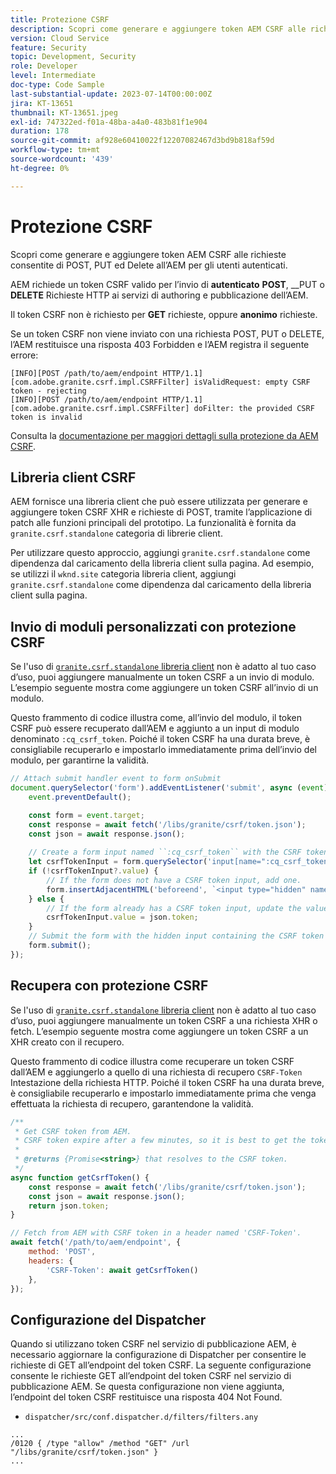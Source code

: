 ```yaml
---
title: Protezione CSRF
description: Scopri come generare e aggiungere token AEM CSRF alle richieste consentite di POST, PUT ed Delete all’AEM per gli utenti autenticati.
version: Cloud Service
feature: Security
topic: Development, Security
role: Developer
level: Intermediate
doc-type: Code Sample
last-substantial-update: 2023-07-14T00:00:00Z
jira: KT-13651
thumbnail: KT-13651.jpeg
exl-id: 747322ed-f01a-48ba-a4a0-483b81f1e904
duration: 178
source-git-commit: af928e60410022f12207082467d3bd9b818af59d
workflow-type: tm+mt
source-wordcount: '439'
ht-degree: 0%

---
```


# Protezione CSRF

Scopri come generare e aggiungere token AEM CSRF alle richieste consentite di POST, PUT ed Delete all’AEM per gli utenti autenticati.

AEM richiede un token CSRF valido per l’invio di __autenticato__ __POST__, __PUT o __DELETE__ Richieste HTTP ai servizi di authoring e pubblicazione dell’AEM.

Il token CSRF non è richiesto per __GET__ richieste, oppure __anonimo__ richieste.

Se un token CSRF non viene inviato con una richiesta POST, PUT o DELETE, l’AEM restituisce una risposta 403 Forbidden e l’AEM registra il seguente errore:

```log
[INFO][POST /path/to/aem/endpoint HTTP/1.1][com.adobe.granite.csrf.impl.CSRFFilter] isValidRequest: empty CSRF token - rejecting
[INFO][POST /path/to/aem/endpoint HTTP/1.1][com.adobe.granite.csrf.impl.CSRFFilter] doFilter: the provided CSRF token is invalid
```

Consulta la [documentazione per maggiori dettagli sulla protezione da AEM CSRF](https://experienceleague.adobe.com/docs/experience-manager-65/developing/introduction/csrf-protection.html).


## Libreria client CSRF

AEM fornisce una libreria client che può essere utilizzata per generare e aggiungere token CSRF XHR e richieste di POST, tramite l’applicazione di patch alle funzioni principali del prototipo. La funzionalità è fornita da `granite.csrf.standalone` categoria di librerie client.

Per utilizzare questo approccio, aggiungi `granite.csrf.standalone` come dipendenza dal caricamento della libreria client sulla pagina. Ad esempio, se utilizzi il `wknd.site` categoria libreria client, aggiungi `granite.csrf.standalone` come dipendenza dal caricamento della libreria client sulla pagina.

## Invio di moduli personalizzati con protezione CSRF

Se l&#39;uso di [`granite.csrf.standalone` libreria client](#csrf-client-library) non è adatto al tuo caso d’uso, puoi aggiungere manualmente un token CSRF a un invio di modulo. L’esempio seguente mostra come aggiungere un token CSRF all’invio di un modulo.

Questo frammento di codice illustra come, all’invio del modulo, il token CSRF può essere recuperato dall’AEM e aggiunto a un input di modulo denominato `:cq_csrf_token`. Poiché il token CSRF ha una durata breve, è consigliabile recuperarlo e impostarlo immediatamente prima dell’invio del modulo, per garantirne la validità.

```javascript
// Attach submit handler event to form onSubmit
document.querySelector('form').addEventListener('submit', async (event) => {
    event.preventDefault();

    const form = event.target;
    const response = await fetch('/libs/granite/csrf/token.json');
    const json = await response.json();
    
    // Create a form input named ``:cq_csrf_token`` with the CSRF token.
    let csrfTokenInput = form.querySelector('input[name=":cq_csrf_token"]');
    if (!csrfTokenInput?.value) {
        // If the form does not have a CSRF token input, add one.
        form.insertAdjacentHTML('beforeend', `<input type="hidden" name=":cq_csrf_token" value="${json.token}">`);
    } else {
        // If the form already has a CSRF token input, update the value.
        csrfTokenInput.value = json.token;
    }
    // Submit the form with the hidden input containing the CSRF token
    form.submit();
});
```

## Recupera con protezione CSRF

Se l&#39;uso di [`granite.csrf.standalone` libreria client](#csrf-client-library) non è adatto al tuo caso d’uso, puoi aggiungere manualmente un token CSRF a una richiesta XHR o fetch. L’esempio seguente mostra come aggiungere un token CSRF a un XHR creato con il recupero.

Questo frammento di codice illustra come recuperare un token CSRF dall’AEM e aggiungerlo a quello di una richiesta di recupero `CSRF-Token` Intestazione della richiesta HTTP. Poiché il token CSRF ha una durata breve, è consigliabile recuperarlo e impostarlo immediatamente prima che venga effettuata la richiesta di recupero, garantendone la validità.

```javascript
/**
 * Get CSRF token from AEM.
 * CSRF token expire after a few minutes, so it is best to get the token before each request.
 * 
 * @returns {Promise<string>} that resolves to the CSRF token.
 */
async function getCsrfToken() {
    const response = await fetch('/libs/granite/csrf/token.json');
    const json = await response.json();
    return json.token;
}

// Fetch from AEM with CSRF token in a header named 'CSRF-Token'.
await fetch('/path/to/aem/endpoint', {
    method: 'POST',
    headers: {
        'CSRF-Token': await getCsrfToken()
    },
});
```

## Configurazione del Dispatcher

Quando si utilizzano token CSRF nel servizio di pubblicazione AEM, è necessario aggiornare la configurazione di Dispatcher per consentire le richieste di GET all’endpoint del token CSRF. La seguente configurazione consente le richieste GET all’endpoint del token CSRF nel servizio di pubblicazione AEM. Se questa configurazione non viene aggiunta, l’endpoint del token CSRF restituisce una risposta 404 Not Found.

* `dispatcher/src/conf.dispatcher.d/filters/filters.any`

```
...
/0120 { /type "allow" /method "GET" /url "/libs/granite/csrf/token.json" }
...
```
